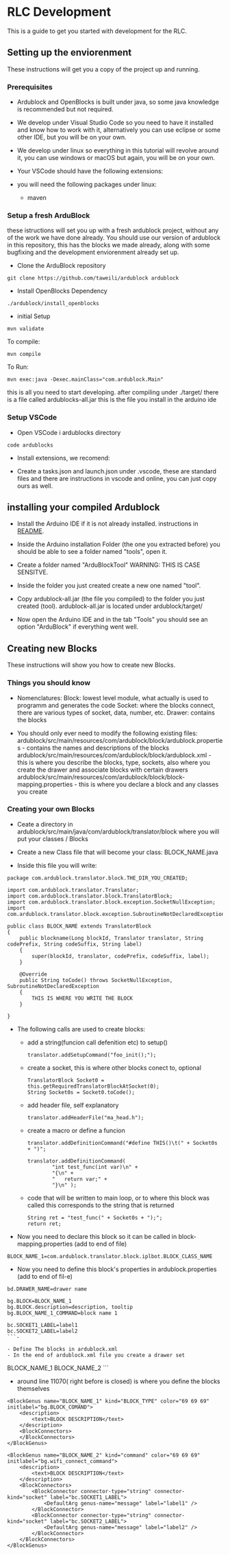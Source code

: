 # RLC Development

This is a guide to get you started with development for the RLC.

## Setting up the enviorenment

These instructions will get you a copy of the project up and running.

### Prerequisites

- Ardublock and OpenBlocks is built under java, so some java knowledge is recommended but not required.
- We develop under Visual Studio Code so you need to have it installed and know how to work with it, alternatively you can use eclipse or some other IDE, but you will be on your own.
- We develop under linux so everything in this tutorial will revolve around it, you can use windows or macOS but again, you will be on your own.
- Your VSCode should have the following extensions:

- you will need the following packages under linux:
    - maven

### Setup a fresh ArduBlock

these istructions will set you up with a fresh ardublock project, without any of the work we have done already.
You should use our version of ardublock in this repository, this has the blocks we made already, along with some bugfixing and the development enviorenment already set up.

- Clone the ArduBlock repository
```
git clone https://github.com/taweili/ardublock ardublock
```

- Install OpenBlocks Dependency
```
./ardublock/install_openblocks
```

- initial Setup
```
mvn validate
```

To compile:
```
mvn compile
```
To Run:
```
mvn exec:java -Dexec.mainClass="com.ardublock.Main"
```

this is all you need to start developing.
after compiling
under ./target/
there is a file called ardublocks-all.jar
this is the file you install in the arduino ide

### Setup VSCode

- Open VSCode i ardublocks directory
```
code ardublocks
```

- Install extensions, we recomend:


- Create a tasks.json and launch.json under .vscode, these are standard files and there are instructions in vscode and online, you can just copy ours as well.

## installing your compiled Ardublock

- Install the Arduino IDE if it is not already installed. instructions in [README](software/SOFTAWARE_README.md).

- Inside the Arduino installation Folder (the one you extracted before) you should be able to see a folder named "tools", open it.

- Create a folder named "ArduBlockTool" WARNING: THIS IS CASE SENSITVE.

- Inside the folder you just created create a new one named "tool".

- Copy ardublock-all.jar (the file you compiled) to the folder you just created (tool). ardublock-all.jar is located under ardublock/target/

- Now open the Arduino IDE and in the tab "Tools" you should see an option "ArduBlock" if everything went well.

## Creating new Blocks

These instructions will show you how to create new Blocks.

### Things you should know

- Nomenclatures:
Block: lowest level module, what actually is used to programm and generates the code
Socket: where the blocks connect, there are various types of socket, data, number, etc.
Drawer: contains the blocks

- You should only ever need to modify the following existing files:
ardublock/src/main/resources/com/ardublock/block/ardublock.properties - contains the names and descriptions of the blocks
ardublock/src/main/resources/com/ardublock/block/ardublock.xml - this is where you describe the blocks, type, sockets, also where you create the drawer and associate blocks with certain drawers
ardublock/src/main/resources/com/ardublock/block/block-mapping.properties - this is where you declare a block
and any classes you create

### Creating your own Blocks

- Ceate a directory in ardublock/src/main/java/com/ardublock/translator/block where you will put your classes / Blocks

- Create a new Class file that will become your class: BLOCK_NAME.java

- Inside this file you will write:
```
package com.ardublock.translator.block.THE_DIR_YOU_CREATED;

import com.ardublock.translator.Translator;
import com.ardublock.translator.block.TranslatorBlock;
import com.ardublock.translator.block.exception.SocketNullException;
import com.ardublock.translator.block.exception.SubroutineNotDeclaredException;

public class BLOCK_NAME extends TranslatorBlock
{
	public blockname(Long blockId, Translator translator, String codePrefix, String codeSuffix, String label)
	{
		super(blockId, translator, codePrefix, codeSuffix, label);
	}

	@Override
	public String toCode() throws SocketNullException,  SubroutineNotDeclaredException
	{
		THIS IS WHERE YOU WRITE THE BLOCK
	}

}
```

- The following calls are used to create blocks:
    - add a string(funcion call defenition etc) to setup()
        ```
        translator.addSetupCommand("foo_init();");
        ```

    - create a socket, this is where other blocks conect to, optional
        ```
        TranslatorBlock Socket0 = this.getRequiredTranslatorBlockAtSocket(0);
        String Socket0s = Socket0.toCode();
        ```

    - add header file, self explanatory
        ```
        translator.addHeaderFile("ma_head.h");
        ```

    - create a macro or define a funcion
        ```
        translator.addDefinitionCommand("#define THIS()\t(" + Socket0s + ")";
        ```

        ```
        translator.addDefinitionCommand(
				"int test_func(int var)\n" +
                "{\n" +
				"	return var;" +
				"}\n" );
        ```

    - code that will be written to main loop, or to where this block was called
        this corresponds to the string that is returned
        ```
        String ret = "test_func(" + Socket0s + ");";
        return ret;
        ```

- Now you need to declare this block so it can be called in block-mapping.properties (add to end of file)
```
BLOCK_NAME_1=com.ardublock.translator.block.iplbot.BLOCK_CLASS_NAME
```

- Now you need to define this block's properties in ardublock.properties (add to end of fil-e)
```
bd.DRAWER_NAME=drawer name

bg.BLOCK=BLOCK_NAME_1
bg.BLOCK.description=description, tooltip
bg.BLOCK_NAME_1_COMMAND=block name 1

bc.SOCKET1_LABEL=label1
bc.SOCKET2_LABEL=label2
```-

- Define The blocks in ardublock.xml
- In the end of ardublock.xml file you create a drawer set
```
<BlockDrawer button-color="125 125 125" name="bd.BLOCK_DRAWER_NAME">
	<BlockGenusMember>BLOCK_NAME_1</BlockGenusMember>
    <BlockGenusMember>BLOCK_NAME_2</BlockGenusMember>
</BlockDrawer>
```

- around line 11070( right before <BlockGenuses> is closed) is where you define the blocks themselves
```
<BlockGenus name="BLOCK_NAME_1" kind="BLOCK_TYPE" color="69 69 69" initlabel="bg.BLOCK_COMAND">
    <description>
        <text>BLOCK DESCRIPTION</text>
    </description>
    <BlockConnectors>
    </BlockConnectors>
</BlockGenus>

<BlockGenus name="BLOCK_NAME_2" kind="command" color="69 69 69" initlabel="bg.wifi_connect_command">
    <description>
        <text>BLOCK DESCRIPTION</text>
    </description>
    <BlockConnectors>
        <BlockConnector connector-type="string" connector-kind="socket" label="bc.SOCKET1_LABEL">
            <DefaultArg genus-name="message" label="label1" />
        </BlockConnector>
        <BlockConnector connector-type="string" connector-kind="socket" label="bc.SOCKET2_LABEL">
            <DefaultArg genus-name="message" label="label2" />
        </BlockConnector>
    </BlockConnectors>
</BlockGenus>
```